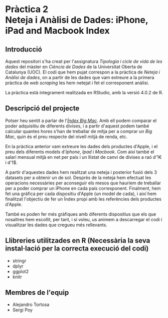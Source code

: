 # Pràctica 2  <br />  Neteja i Anàlisi de Dades: iPhone, iPad and Macbook Index

## Introducció
Aquest repositori s'ha creat per l'assignatura _Tipologia i cicle de vida de les dades_ del màster en _Ciència de Dades_ de la Universitat Oberta de Catalunya (UOC).
El codi que hem pujat correspon a la pràctica de _Neteja i Anàlisi de dades_, on a partir de les dades que vam extreure a la primera pràctica de _web scraping_ les hem netejat i fet el corresponent anàlisi.

La pràctica està íntegrament realitzada en RStudio, amb la versió 4.0.2 de R.

## Descripció del projecte

Potser heu sentit a parlar de l'[_Índex Big Mac_](https://ca.wikipedia.org/wiki/%C3%8Dndex_Big_Mac). Amb ell podem comparar el poder adquisitiu
de diferents divises, i a partir d'aquest podem també calcular quantes hores s'han de treballar de mitja per a comprar un _Big Mac_, 
quin és el preu respecte del nivell mitjà de renda, etc.

En la pràctica anterior vam extreure les dades dels productes d'Apple, i el preu dels diferents models d'_Iphone_, _Ipad_ i _Macbook_. Com així també el salari mensual mitjà en net per país i un llistat de canvi de divises a raó d'1€ i d'1$.

A partir d'aquestes dades hem realitzat una neteja i posterior fusió dels 3 datasets per a obtenir un de sol.
Després de la neteja hem efectuat les operacions necessàries per aconseguir els mesos que hauríem de treballar per a poder comprar un iPhone en cada país corresponent.
Finalment, hem fet una gràfica per cada dispositiu d'Apple (un model de cada), i així hem finalitzat l'objectiu de fer un Índex propi amb les referències dels productes d'Apple.

També es poden fer més gràfiques amb diferents dispositius que els que nosaltres hem escollit, per tant, i si voleu, us animem a descarregar el codi i visualitzar les dades que cregueu més rellevants.

## Llibreries utilitzades en R (Necessària la seva instal·lació  per la correcta execució del codi)
- stringr
- dplyr
- ggplot2
- knitr

## Membres de l'equip
- Alejandro Tortosa
- Sergi Poy
